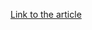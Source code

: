 [Link to the article](https://blog.malwarebytes.com/threat-intelligence/2021/10/q-logger-skimmer-keeps-magecart-attacks-going/)
